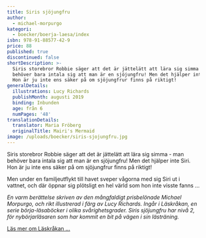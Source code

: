 ```yaml
---
title: Siris sjöjungfru
author:
  - michael-morpurgo
kategori:
  - boecker/boerja-laesa/index
isbn: 978-91-88577-42-9
price: 88
published: true
discontinued: false
shortDescription: >-
  Siris storebror Robbie säger att det är jättelätt att lära sig simma - man
  behöver bara intala sig att man är en sjöjungfru! Men det hjälper inte Siri.
  Hon är ju inte ens säker på om sjöjungfrur finns på riktigt!
generalDetails:
  illustrations: Lucy Richards
  publishMonth: augusti 2019
  binding: Inbunden
  age: från 6
  numPages: '48'
translationDetails:
  translator: Maria Fröberg
  originalTitle: Mairi's Mermaid
image: /uploads/boecker/siris-sjojungfru.jpg
---
```

Siris storebror Robbie säger att det är jättelätt att lära sig simma - man behöver bara intala sig att man är en sjöjungfru! Men det hjälper inte Siri. Hon är ju inte ens säker på om sjöjungfrur finns på riktigt!

Men under en familjeutflykt till havet sveper vågorna med sig Siri ut i vattnet, och där öppnar sig plötsligt en hel värld som hon inte visste fanns ...

_En varm berättelse skriven av den mångfaldigt prisbelönade Michael Morpurgo, och rikt illustrerad i färg av Lucy Richards. Ingår i Läskråkan, en serie börja-läsaböcker i olika svårighetsgrader. Siris sjöjungfru har nivå 2, för nybörjarläsaren som har kommit en bit på vägen i sin lästräning._

[Läs mer om Läskråkan ...](/information/bokserier/boerja-laesa)
